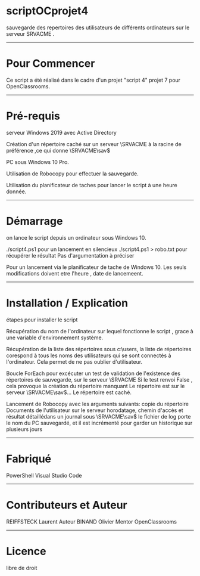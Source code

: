 # scriptOCprojet4
sauvegarde des repertoires des utilisateurs de différents ordinateurs sur le serveur SRVACME .
***
# Pour Commencer
Ce script a été réalisé dans le cadre d'un projet "script 4" projet 7 pour OpenClassrooms.
***
# Pré-requis
serveur Windows 2019 avec Active Directory 

Création d'un répertoire caché sur un serveur \\SRVACME à la racine de préférence ,ce qui donne \\SRVACME\sav$

PC sous Windows 10 Pro.

Utilisation de Robocopy pour effectuer la sauvegarde.

Utilisation du planificateur de taches pour lancer le script à une heure donnée.
***
# Démarrage
on lance le script depuis un ordinateur sous Windows 10.

./script4.ps1 pour un lancement en silencieux  ./script4.ps1 > robo.txt pour récupérer le résultat
Pas d'argumentation à préciser 

Pour un lancement via le planificateur de tache de Windows 10.
Les seuls modifications doivent etre l'heure , date de lancemeent. 

***
# Installation / Explication 
étapes pour installer le script

Récupération du nom de l'ordinateur sur lequel fonctionne le script , grace à une variable d'environnement système.

Récupération de la liste des répertoires sous c:\users, la liste de répertoires corespond à tous les noms des utilisateurs qui se sont connectés à l'ordinateur.
Cela permet de ne pas oublier d'utilisateur.

Boucle ForEach pour excécuter un test de validation de l'existence des répertoires de sauvegarde, sur le serveur \\SRVACME
Si le test renvoi False , cela provoque la création du répertoire manquant
Le répertoire est sur le serveur \\SRVACME\sav$\...
Le répertoire est caché.

Lancement de Robocopy avec les arguments suivants:
copie du répertoire Documents de l'utilisateur sur le serveur 
horodatage, chemin d'accès  et résultat détaillédans un journal sous \\SRVACME\sav$
le fichier de log porte le nom du PC sauvegardé, et il est incrémenté pour garder un historique sur plusieurs jours
***

# Fabriqué 
PowerShell
Visual Studio Code
***
# Contributeurs et Auteur
REIFFSTECK Laurent Auteur 
BINAND Olivier Mentor OpenClassrooms
***
# Licence
libre de droit
